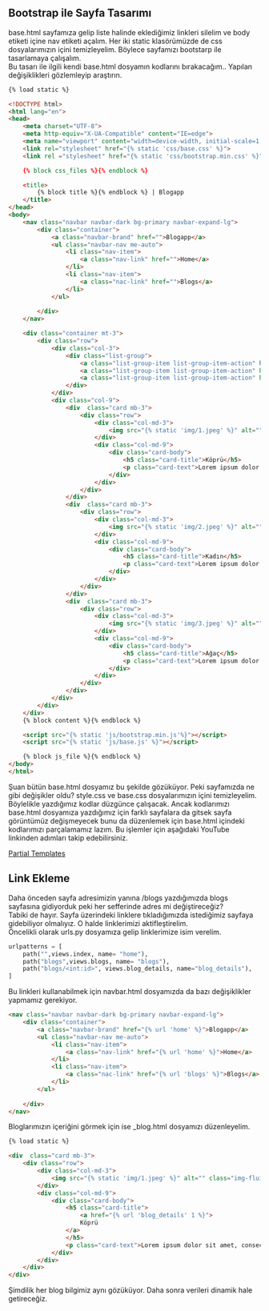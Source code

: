 ## Bootstrap ile Sayfa Tasarımı

base.html sayfamıza gelip liste halinde eklediğimiz linkleri silelim ve body etiketi içine nav etiketi açalım. Her iki static klasörümüzde de css dosyalarımızın içini temizleyelim. Böylece sayfamızı bootstarp ile tasarlamaya çalışalım.     
Bu tasarı ile ilgili kendi base.html dosyamın kodlarını bırakacağım.. Yapılan değişiklikleri gözlemleyip araştırın.
```html
{% load static %}

<!DOCTYPE html>
<html lang="en">
<head>
    <meta charset="UTF-8">
    <meta http-equiv="X-UA-Compatible" content="IE=edge">
    <meta name="viewport" content="width=device-width, initial-scale=1.0">
    <link rel="stylesheet" href="{% static 'css/base.css' %}">
    <link rel ="stylesheet" href="{% static 'css/bootstrap.min.css' %}"

    {% block css_files %}{% endblock %}

    <title>
        {% block title %}{% endblock %} | Blogapp
    </title>
</head>
<body>
    <nav class="navbar navbar-dark bg-primary navbar-expand-lg">
        <div class="container">
            <a class="navbar-brand" href="">Blogapp</a>
            <ul class="navbar-nav me-auto">
                <li class="nav-item">
                    <a class="nav-link" href="">Home</a>
                </li>
                <li class="nav-item">
                    <a class="nac-link" href="">Blogs</a>
                </li>
            </ul>
                
        </div>
    </nav>

    <div class="container mt-3">
        <div class="row">
            <div class="col-3">
                <div class="list-group">
                    <a class="list-group-item list-group-item-action" href="">Programlama</a>
                    <a class="list-group-item list-group-item-action" href="">Web Programlama</a>
                    <a class="list-group-item list-group-item-action" href="">Mobil Uygulamalar</a>
                </div>
            </div>
            <div class="col-9">
                <div  class="card mb-3">
                    <div class="row">
                        <div class="col-md-3">
                            <img src="{% static 'img/1.jpeg' %}" alt="" class="img-fluid">
                        </div>
                        <div class="col-md-9">
                            <div class="card-body">
                                <h5 class="card-title">Köprü</h5>
                                <p class="card-text">Lorem ipsum dolor sit amet, consectetur adipisicing elit. Modi, velit.</p>
                            </div>
                        </div>
                    </div>
                </div>
                <div  class="card mb-3">
                    <div class="row">
                        <div class="col-md-3">
                            <img src="{% static 'img/2.jpeg' %}" alt="" class="img-fluid">
                        </div>
                        <div class="col-md-9">
                            <div class="card-body">
                                <h5 class="card-title">Kadın</h5>
                                <p class="card-text">Lorem ipsum dolor sit amet consectetur adipisicing elit. Temporibus.</p>
                            </div>
                        </div>
                    </div>
                </div>
                <div  class="card mb-3">
                    <div class="row">
                        <div class="col-md-3">
                            <img src="{% static 'img/3.jpeg' %}" alt="" class="img-fluid">
                        </div>
                        <div class="col-md-9">
                            <div class="card-body">
                                <h5 class="card-title">Ağaç</h5>
                                <p class="card-text">Lorem ipsum dolor sit, amet consectetur adipisicing elit.</p>
                            </div>
                        </div>
                    </div>
                </div>
            </div>
        </div>
    </div>
    {% block content %}{% endblock %}

    <script src="{% static 'js/bootstrap.min.js'%}"></script>
    <script src="{% static 'js/base.js' %}"></script>

    {% block js_file %}{% endblock %}
</body>
</html>
```

Şuan bütün base.html dosyamız bu şekilde gözüküyor. Peki sayfamızda ne gibi değişikler oldu?
style.css ve base.css dosyalarımızın içini temizleyelim. 
Böylelikle yazdığımız kodlar düzgünce çalışacak. Ancak kodlarımızı base.html dosyamıza yazdığımız için farklı sayfalara da gitsek sayfa görüntümüz değişmeyecek bunu da düzenlemek için base.html içindeki kodlarımızı parçalamamız lazım. Bu işlemler için aşağıdaki YouTube linkinden adımları takip edebilirsiniz.

[Partial Templates](https://youtu.be/slq_tlEX6Rk)


## Link Ekleme

Daha önceden sayfa adresimizin yanına /blogs yazdığımızda blogs sayfasına gidiyorduk peki her sefferinde adres mi değiştireceğiz?   
Tabiki de hayır. Sayfa üzerindeki linklere tıkladığımızda istediğimiz sayfaya gidebiliyor olmalıyız. O halde linklerimizi aktifleştirelim.  
Öncelikli olarak urls.py dosyamıza gelip linklerimize isim verelim.

```python
urlpatterns = [
    path("",views.index, name= "home"),
    path("blogs",views.blogs, name= "blogs"),
    path("blogs/<int:id>", views.blog_details, name="blog_details"),
]
```
Bu linkleri kullanabilmek için navbar.html dosyamızda da bazı değişiklikler yapmamız gerekiyor.

```html
<nav class="navbar navbar-dark bg-primary navbar-expand-lg">
    <div class="container">
        <a class="navbar-brand" href="{% url 'home' %}">Blogapp</a>
        <ul class="navbar-nav me-auto">
            <li class="nav-item">
                <a class="nav-link" href="{% url 'home' %}">Home</a>
            </li>
            <li class="nav-item">
                <a class="nac-link" href="{% url 'blogs' %}">Blogs</a>
            </li>
        </ul>
            
    </div>
</nav>
```
Bloglarımızın içeriğini görmek için ise _blog.html dosyamızı düzenleyelim.

```html
{% load static %}

<div  class="card mb-3">
    <div class="row">
        <div class="col-md-3">
            <img src="{% static 'img/1.jpeg' %}" alt="" class="img-fluid">
        </div>
        <div class="col-md-9">
            <div class="card-body">
                <h5 class="card-title">
                    <a href="{% url 'blog_details' 1 %}">
                    Köprü
                </a>
                </h5>
                <p class="card-text">Lorem ipsum dolor sit amet, consectetur adipisicing elit. Modi, velit.</p>
            </div>
        </div>
    </div>
</div>
```

Şimdilik her blog bilgimiz aynı gözüküyor. Daha sonra verileri dinamik hale getireceğiz.
